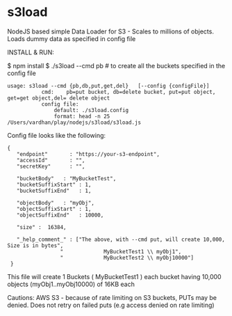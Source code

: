 # s3load
NodeJS based simple Data Loader for S3 - Scales to millions of objects. Loads dummy data as specified in config file

INSTALL & RUN:

$ npm install
$ ./s3load --cmd pb  # to create all the buckets specified in the config file


```
usage: s3load --cmd {pb,db,put,get,del}   [--config {configFile}]
           cmd:    pb=put bucket, db=delete bucket, put=put object, get=get object,del= delete object
           config file: 
               default: ./s3load.config
               format: head -n 25 /Users/vardhan/play/nodejs/s3load/s3load.js
```

Config file looks like the following:
```
{
   "endpoint"       : "https://your-s3-endpoint",
   "accessId"       : "",
   "secretKey"      : "",
		
   "bucketBody"   : "MyBucketTest",
   "bucketSuffixStart" : 1,
   "bucketSuffixEnd"   : 1,

   "objectBody"   : "myObj",
   "objectSuffixStart" : 1,
   "objectSuffixEnd"   : 10000,
   
   "size" :  16384,

   "_help_comment_" : ["The above, with --cmd put, will create 10,000, Size is in bytes",
			     "             MyBucketTest1 \\ myObj1",
			     "             MyBucketTest2 \\ myObj10000"]
 }
```
This file will create 
1 Buckets ( MyBucketTest1 ) each bucket having 10,000 objects (myObj1..myObj10000) of 16KB each

Cautions:
AWS S3 - because of rate limiting on S3 buckets, PUTs may be denied. Does not retry on failed puts (e.g access denied on rate limiting)
